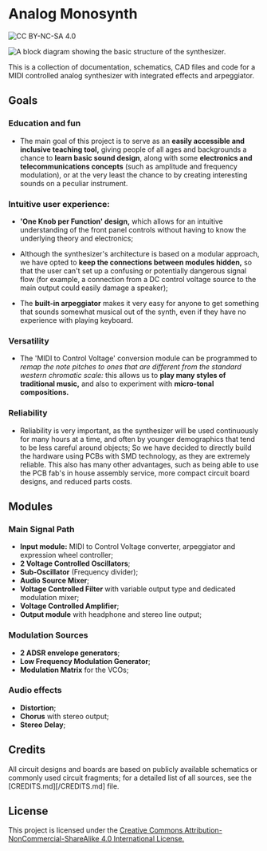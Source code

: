 # Analog Monosynth

![CC BY-NC-SA 4.0](https://img.shields.io/badge/License-CC%20BY--SA%204.0-lightgrey.svg)

<img 
	src="/Schematics/general_diagram.svg" 
	alt="A block diagram showing the basic structure of the synthesizer."
/>

This is a collection of documentation, schematics, CAD files and code for a
MIDI controlled analog synthesizer with integrated effects and arpeggiator.

## Goals

### Education and fun

* The main goal of this project is to serve as an **easily accessible and inclusive 
teaching tool,** giving people of all ages and backgrounds a chance to **learn 
basic sound design**, along with some **electronics and telecommunications concepts** 
(such as amplitude and frequency modulation), or at the very least the chance to 
by creating interesting sounds on a peculiar instrument.

### Intuitive user experience:

* **'One Knob per Function' design,** which allows for an intuitive understanding 
of the front panel controls without having to know the underlying theory and electronics;

* Although the synthesizer's architecture is based on a modular approach, we have 
opted to __keep the connections between modules hidden,__ so that the user can't 
set up a confusing or potentially dangerous signal flow (for example, a connection 
from a DC control voltage source to the main output could easily damage a speaker);

* The **built-in arpeggiator** makes it very easy for anyone to get something 
that sounds somewhat musical out of the synth, even if they have no experience 
with playing keyboard.

### Versatility

* The 'MIDI to Control Voltage' conversion module can be programmed to _remap the
note pitches to ones that are different
from the standard western chromatic scale:_ this allows us to **play many styles 
of traditional music,** and also to experiment with **micro-tonal compositions.**

### Reliability

* Reliability is very important, as the synthesizer will be used continuously for
many hours at a time, and often by younger demographics that tend to be less careful
around objects; So we have decided to directly build the hardware using PCBs with
SMD technology, as they are extremely reliable. This also has many other advantages,
such as being able to use the PCB fab's in house assembly service, more compact
circuit board designs, and reduced parts costs.

## Modules
### Main Signal Path
* **Input module:** MIDI to Control Voltage converter, arpeggiator 
  and expression wheel controller;
* **2 Voltage Controlled Oscillators**;
* **Sub-Oscillator** (Frequency divider);
* **Audio Source Mixer**;
* **Voltage Controlled Filter** with variable output type 
and dedicated modulation mixer;
* **Voltage Controlled Amplifier**;
* **Output module** with headphone and stereo line output;
### Modulation Sources
* **2 ADSR envelope generators**;
* **Low Frequency Modulation Generator**;
* **Modulation Matrix** for the VCOs;
### Audio effects
* **Distortion**;
* **Chorus** with stereo output;
* **Stereo Delay**;

## Credits

All circuit designs and boards are based on publicly available schematics or
commonly used circuit fragments; for a detailed list of all sources, see the
[CREDITS.md][/CREDITS.md] file.

## License

This project is licensed under the [Creative Commons Attribution-NonCommercial-ShareAlike 4.0 International License.](http://creativecommons.org/licenses/by-sa/4.0/)
